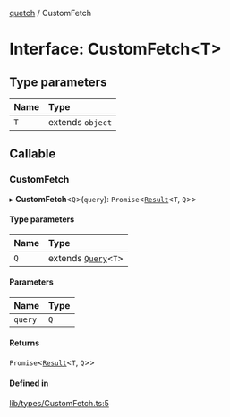 [quetch](../README.md) / CustomFetch

# Interface: CustomFetch<T\>

## Type parameters

| Name | Type |
| :------ | :------ |
| `T` | extends `object` |

## Callable

### CustomFetch

▸ **CustomFetch**<`Q`\>(`query`): `Promise`<[`Result`](../README.md#result)<`T`, `Q`\>\>

#### Type parameters

| Name | Type |
| :------ | :------ |
| `Q` | extends [`Query`](../README.md#query)<`T`\> |

#### Parameters

| Name | Type |
| :------ | :------ |
| `query` | `Q` |

#### Returns

`Promise`<[`Result`](../README.md#result)<`T`, `Q`\>\>

#### Defined in

[lib/types/CustomFetch.ts:5](https://github.com/nevoland/quetch/blob/8bdd08f/lib/types/CustomFetch.ts#L5)
